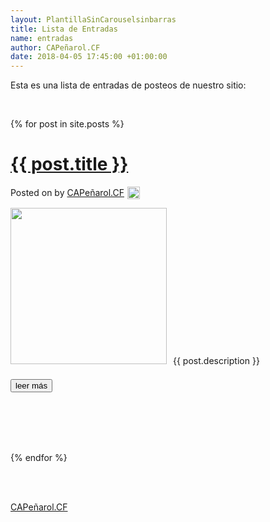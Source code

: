 ```yaml
---
layout: PlantillaSinCarouselsinbarras
title: Lista de Entradas
name: entradas
author: CAPeñarol.CF
date: 2018-04-05 17:45:00 +01:00:00
---
```


Esta es una lista de entradas de posteos de nuestro sitio:

<br>

{% for post in site.posts %}
<div class="post">
  <h1 class="title"><a href="{{ post.url }}"><span>{{ post.title }}</span></a></h1>
  <p class="byline">Posted on  by <a href="http://xn--capearol-g3a.cf" rel="nofollow">CAPeñarol.CF<img src="{{ site.url }}/images/user.png" width="20px" style="vertical-align:-5px;margin-left:5px;"></a></p>
  <div class="entry">
   <p><img src="{{ post.image1 }}" class="img left" width="250px" style="margin-right:10px;margin-bottom:10px;"><span>{{ post.description }}</span></p>
   <p class="links"><a href="{{ post.url }}" class="more"><button type="button" class="btn btn-mini btn-secondary">leer más</button></a></p>

<br>
<br>
					
  </div>
</div>

<br>
<br>

{% endfor %}

<br>
<br>

<span><a href="xn--capearol-g3a.cf" class="links">CAPeñarol.CF</a></span>
